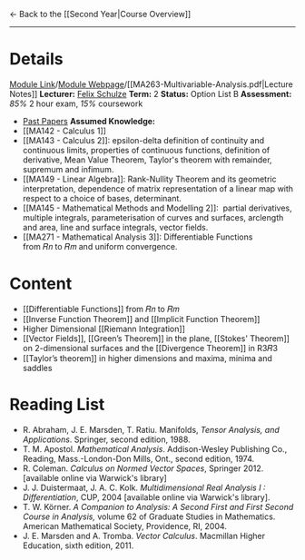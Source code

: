 ← Back to the [[Second Year|Course Overview]]
- - -
# Details
[Module Link](https://courses.warwick.ac.uk/modules/2023/MA263-10)/[Module Webpage](https://warwick.ac.uk/fac/sci/maths/currentstudents/ughandbook/year2/ma263/)/[[MA263-Multivariable-Analysis.pdf|Lecture Notes]]
**Lecturer:** [Felix Schulze](https://warwick.ac.uk/fac/sci/maths/people/staff/schulze/)
**Term:** 2
**Status:** Option List B
**Assessment:** *85%* 2 hour exam, *15%* coursework
- [Past Papers](https://warwick.ac.uk/exampapers?q=MA263)
**Assumed Knowledge:** 
- [[MA142 - Calculus 1]]
- [[MA143 - Calculus 2]]: epsilon-delta definition of continuity and continuous limits, properties of continuous functions, definition of derivative, Mean Value Theorem, Taylor's theorem with remainder, supremum and infimum.
- [[MA149 - Linear Algebra]]: Rank-Nullity Theorem and its geometric interpretation, dependence of matrix representation of a linear map with respect to a choice of bases, determinant.
- [[MA145 - Mathematical Methods and Modelling 2]]:  partial derivatives, multiple integrals, parameterisation of curves and surfaces, arclength and area, line and surface integrals, vector fields.
- [[MA271 - Mathematical Analysis 3]]: Differentiable Functions from 𝑅𝑛 to 𝑅𝑚 and uniform convergence.
# Content 
- [[Differentiable Functions]] from 𝑅𝑛 to 𝑅𝑚
- [[Inverse Function Theorem]] and [[Implicit Function Theorem]]
- Higher Dimensional [[Riemann Integration]]
- [[Vector Fields]], [[Green’s Theorem]] in the plane, [[Stokes' Theorem]] on 2-dimensional surfaces and the [[Divergence Theorem]] in R3𝑅3
- [[Taylor’s theorem]] in higher dimensions and maxima, minima and saddles

# Reading List
- R. Abraham, J. E. Marsden, T. Ratiu. Manifolds, _Tensor Analysis, and Applications_. Springer, second edition, 1988.
- T. M. Apostol. _Mathematical Analysis_. Addison-Wesley Publishing Co., Reading, Mass.-London-Don Mills, Ont., second edition, 1974.
- R. Coleman. _Calculus on Normed Vector Spaces_, Springer 2012. [available online via Warwick's library]
- J. J. Duistermaat, J. A. C. Kolk. _Multidimensional Real Analysis I : Differentiation_, CUP, 2004 [available online via Warwick's library].
- T. W. Körner. _A Companion to Analysis: A Second First and First Second Course in Analysis,_ volume 62 of Graduate Studies in Mathematics. American Mathematical Society, Providence, RI, 2004.
- J. E. Marsden and A. Tromba. _Vector Calculus_. Macmillan Higher Education, sixth edition, 2011.